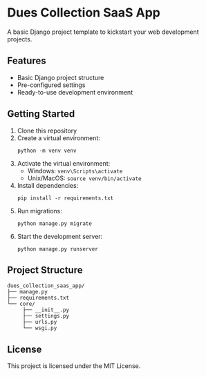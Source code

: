 # Dues Collection SaaS App

A basic Django project template to kickstart your web development projects.

## Features

- Basic Django project structure
- Pre-configured settings
- Ready-to-use development environment

## Getting Started

1. Clone this repository
2. Create a virtual environment:
    ```
    python -m venv venv
    ```
3. Activate the virtual environment:
    - Windows: `venv\Scripts\activate`
    - Unix/MacOS: `source venv/bin/activate`
4. Install dependencies:
    ```
    pip install -r requirements.txt
    ```
5. Run migrations:
    ```
    python manage.py migrate
    ```
6. Start the development server:
    ```
    python manage.py runserver
    ```

## Project Structure

```
dues_collection_saas_app/
├── manage.py
├── requirements.txt
└── core/
     ├── __init__.py
     ├── settings.py
     ├── urls.py
     └── wsgi.py
```

## License

This project is licensed under the MIT License.